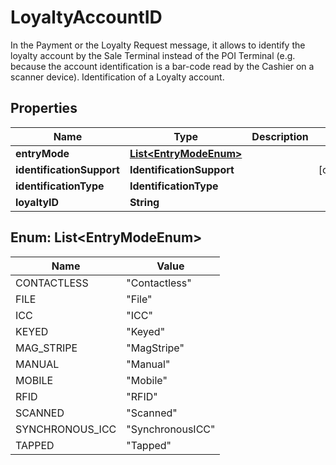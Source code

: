 

# LoyaltyAccountID

In the Payment or the Loyalty Request message, it allows to identify the loyalty account by the Sale Terminal instead of the POI Terminal (e.g. because the account identification is a bar-code read by the Cashier on a scanner device). Identification of a Loyalty account.

## Properties

| Name | Type | Description | Notes |
|------------ | ------------- | ------------- | -------------|
|**entryMode** | [**List&lt;EntryModeEnum&gt;**](#List&lt;EntryModeEnum&gt;) |  |  |
|**identificationSupport** | **IdentificationSupport** |  |  [optional] |
|**identificationType** | **IdentificationType** |  |  |
|**loyaltyID** | **String** |  |  |



## Enum: List&lt;EntryModeEnum&gt;

| Name | Value |
|---- | -----|
| CONTACTLESS | &quot;Contactless&quot; |
| FILE | &quot;File&quot; |
| ICC | &quot;ICC&quot; |
| KEYED | &quot;Keyed&quot; |
| MAG_STRIPE | &quot;MagStripe&quot; |
| MANUAL | &quot;Manual&quot; |
| MOBILE | &quot;Mobile&quot; |
| RFID | &quot;RFID&quot; |
| SCANNED | &quot;Scanned&quot; |
| SYNCHRONOUS_ICC | &quot;SynchronousICC&quot; |
| TAPPED | &quot;Tapped&quot; |



